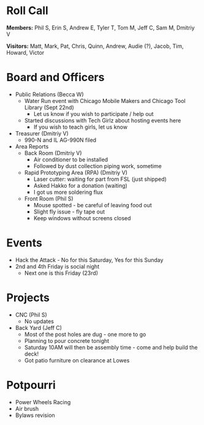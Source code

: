 Roll Call
=========
**Members:** Phil S, Erin S, Andrew E, Tyler T, Tom M, Jeff C, Sam M, Dmitriy V

**Visitors:** Matt, Mark, Pat, Chris, Quinn, Andrew, Audie (?), Jacob, Tim, Howard, Victor

Board and Officers
==================
- Public Relations (Becca W)
  - Water Run event with Chicago Mobile Makers and Chicago Tool Library (Sept 22nd)
    - Let us know if you wish to participate / help out
  - Started discussions with Tech Girlz about hosting events here
    - If you wish to teach girls, let us know
- Treasurer (Dmitriy V)
  - 990-N and IL AG-990N filed
- Area Reports
  - Back Room (Dmitriy V)
    - Air conditioner to be installed
    - Followed by dust collection piping work, sometime
  - Rapid Prototyping Area (RPA) (Dmitriy V)
    - Laser cutter: waiting for part from FSL (just shipped)
    - Asked Hakko for a donation (waiting)
    - I got us more soldering flux
  - Front Room (Phil S)
    - Mouse spotted - be careful of leaving food out
    - Slight fly issue - fly tape out
    - Keep windows without screens closed
    
Events
======
- Hack the Attack - No for this Saturday, Yes for this Sunday
- 2nd and 4th Friday is social night
  - Next one is this Friday (23rd)

Projects
========
- CNC (Phil S)
  - No updates
- Back Yard (Jeff C)
  - Most of the post holes are dug - one more to go
  - Planning to pour concrete tonight
  - Saturday 10AM will then be assembly time - come and help build the deck!
  - Got patio furniture on clearance at Lowes

Potpourri
=========
- Power Wheels Racing
- Air brush
- Bylaws revision
